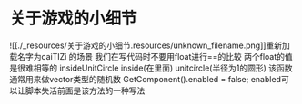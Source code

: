 # 关于游戏的小细节


![[./_resources/关于游戏的小细节.resources/unknown_filename.png]]重新加载名字为caiTIZi 的场景
我们在写代码时不要用float进行==的比较 两个float的值是很难相等的
insideUnitCircle inside(在里面) unitcircle(半径为1的圆形) 该函数通常用来做vector类型的随机数
 GetComponent<MeshRenderer>().enabled = false; enabled可以让脚本失活前面是该方法的一种写法


